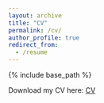 ```yaml
---
layout: archive
title: "CV"
permalink: /cv/
author_profile: true
redirect_from:
  - /resume
---
```


{% include base_path %}

Download my CV here: [CV](https://drive.google.com/file/d/17Xrb5XMOarlfq9bEpN53_2IqkrX-0pVr/view?usp=drive_link)

